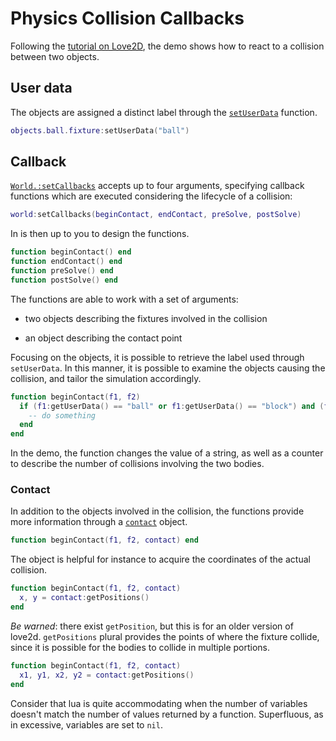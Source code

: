 # Physics Collision Callbacks

Following the [tutorial on Love2D](https://love2d.org/wiki/Tutorial:PhysicsCollisionCallbacks), the demo shows how to react to a collision between two objects.

## User data

The objects are assigned a distinct label through the [`setUserData`](https://love2d.org/wiki/Fixture:setUserData) function.

```lua
objects.ball.fixture:setUserData("ball")
```

## Callback

[`World.:setCallbacks`](<(https://love2d.org/wiki/World:setCallbacks)>) accepts up to four arguments, specifying callback functions which are executed considering the lifecycle of a collision:

```lua
world:setCallbacks(beginContact, endContact, preSolve, postSolve)
```

In is then up to you to design the functions.

```lua
function beginContact() end
function endContact() end
function preSolve() end
function postSolve() end
```

The functions are able to work with a set of arguments:

- two objects describing the fixtures involved in the collision

- an object describing the contact point

Focusing on the objects, it is possible to retrieve the label used through `setUserData`. In this manner, it is possible to examine the objects causing the collision, and tailor the simulation accordingly.

```lua
function beginContact(f1, f2)
  if (f1:getUserData() == "ball" or f1:getUserData() == "block") and (f2:getUserData() == "ball" or f2:getUserData() == "block") then
    -- do something
  end
end
```

In the demo, the function changes the value of a string, as well as a counter to describe the number of collisions involving the two bodies.

### Contact

In addition to the objects involved in the collision, the functions provide more information through a [`contact`](https://love2d.org/wiki/Contact) object.

```lua
function beginContact(f1, f2, contact) end
```

The object is helpful for instance to acquire the coordinates of the actual collision.

```lua
function beginContact(f1, f2, contact)
  x, y = contact:getPositions()
end
```

_Be warned_: there exist `getPosition`, but this is for an older version of love2d. `getPositions` plural provides the points of where the fixture collide, since it is possible for the bodies to collide in multiple portions.

```lua
function beginContact(f1, f2, contact)
  x1, y1, x2, y2 = contact:getPositions()
end
```

Consider that lua is quite accommodating when the number of variables doesn't match the number of values returned by a function. Superfluous, as in excessive, variables are set to `nil`.
